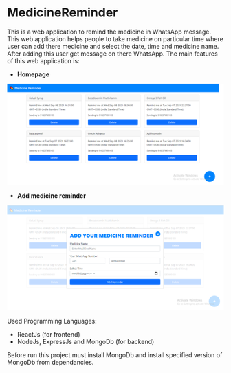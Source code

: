 # MedicineReminder

This is a web application to remind the medicine in WhatsApp message. This web application helps people to take medicine on particular time where user can add there medicine and select the date, time and medicine name. After adding this user get message on there WhatsApp. The main features of this web application is:
* **Homepage**

![alt text](https://github.com/kshitijmeshram30/medicinereminder/blob/master/homepage.png)

* **Add medicine reminder**

![alt text](https://github.com/kshitijmeshram30/medicinereminder/blob/master/add%20reminder.png)

Used Programming Languages:
* ReactJs (for frontend)
* NodeJs, ExpressJs and MongoDb (for backend)

Before run this project must install MongoDb and install specified version of MongoDb from dependancies.
